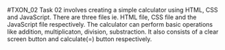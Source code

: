 #TXON_02
Task 02 involves creating a simple calculator using HTML, CSS and JavaScript. There are three files ie. HTML file, CSS file and the JavaScript file respectively. The calculator can perform basic operations like addition, multiplicaton, division, substraction. It also consists of a clear screen button and calculate(=) button respectively.
